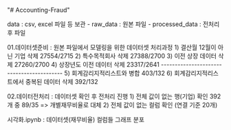 "# Accounting-Fraud" 

data : csv, excel 파일 등 보관
    - raw_data : 원본 파일
    - processed_data : 전처리 후 파일

01.데이터셋준비 : 원본 파일에서 모델링을 위한 데이터셋 처리과정
    1) 결산월 12월이 아닌 기업 삭제 27554/2715
    2) 특수목적회사 삭제 27388/2700
    3) 이전 상장 데이터 삭제 27260/2700
    4) 상장년도 이전 데이터 삭제 23317/2641
    ------------------------------------------
    5) 회계감리지적리스트와 병합 403/132
    6) 회계감리지적리스트에서 중복된 데이터 삭제 392/132

02.데이터전처리 : 데이터셋 확인 후 전처리 진행
    1) 전체 값이 없는 행(기업) 확인 392개 중 89/35
        => 개별재무비율로 대체
    2) 전체 값이 없는 컬럼 확인 (연결 기준 20개)



시각화.ipynb : 데이터셋(재무비율) 컬럼들 그래프 분포